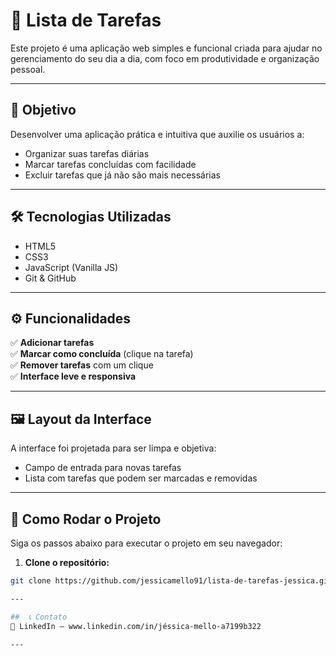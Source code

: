 # 📝 Lista de Tarefas 

Este projeto é uma aplicação web simples e funcional criada para ajudar no gerenciamento do seu dia a dia, com foco em produtividade e organização pessoal.

---

## 🎯 Objetivo

Desenvolver uma aplicação prática e intuitiva que auxilie os usuários a:

- Organizar suas tarefas diárias  
- Marcar tarefas concluídas com facilidade  
- Excluir tarefas que já não são mais necessárias

---

## 🛠️ Tecnologias Utilizadas

- HTML5  
- CSS3  
- JavaScript (Vanilla JS)  
- Git & GitHub

---

## ⚙️ Funcionalidades

✅ **Adicionar tarefas**  
✅ **Marcar como concluída** (clique na tarefa)  
✅ **Remover tarefas** com um clique  
✅ **Interface leve e responsiva**

---

## 🖼️ Layout da Interface

A interface foi projetada para ser limpa e objetiva:

- Campo de entrada para novas tarefas  
- Lista com tarefas que podem ser marcadas e removidas  

---

## 🚀 Como Rodar o Projeto 

Siga os passos abaixo para executar o projeto em seu navegador:

1. **Clone o repositório:**

```bash
git clone https://github.com/jessicamello91/lista-de-tarefas-jessica.git

---

##  📞 Contato
💼 LinkedIn – www.linkedin.com/in/jéssica-mello-a7199b322

---

